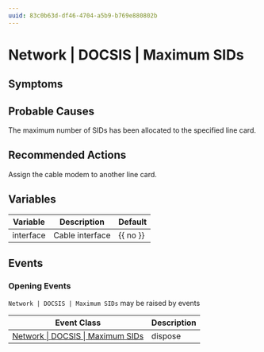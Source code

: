 ```yaml
---
uuid: 83c0b63d-df46-4704-a5b9-b769e880802b
---
```

# Network | DOCSIS | Maximum SIDs

## Symptoms

## Probable Causes

The maximum number of SIDs has been allocated to the specified line card.

## Recommended Actions

Assign the cable modem to another line card.

## Variables

| Variable  | Description     | Default  |
| --------- | --------------- | -------- |
| interface | Cable interface | {{ no }} |

## Events

### Opening Events
`Network | DOCSIS | Maximum SIDs` may be raised by events

| Event Class                                                                                    | Description |
| ---------------------------------------------------------------------------------------------- | ----------- |
| [Network \| DOCSIS \| Maximum SIDs](../event-classes-reference/network/docsis/maximum-sids.md) | dispose     |
